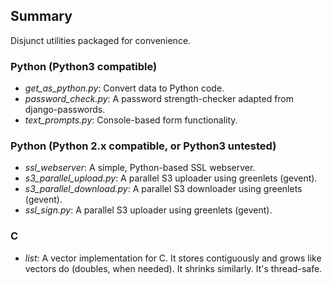 Summary
-------

Disjunct utilities packaged for convenience.


### Python (Python3 compatible)

- *get_as_python.py*: Convert data to Python code.
- *password_check.py*: A password strength-checker adapted from django-passwords.
- *text_prompts.py*: Console-based form functionality.

### Python (Python 2.x compatible, or Python3 untested)

- *ssl_webserver*: A simple, Python-based SSL webserver.
- *s3_parallel_upload.py*: A parallel S3 uploader using greenlets (gevent).
- *s3_parallel_download.py*: A parallel S3 downloader using greenlets (gevent).
- *ssl_sign.py*: A parallel S3 uploader using greenlets (gevent).

### C

- *list*: A vector implementation for C. It stores contiguously and grows like 
  vectors do (doubles, when needed). It shrinks similarly. It's thread-safe.
